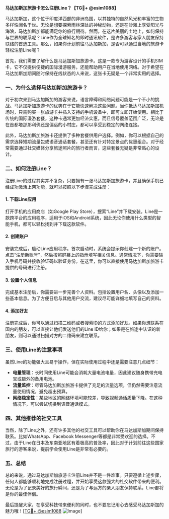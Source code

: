 **马达加斯加旅游卡怎么注册Line？【TG💪+ @esim1088】**

马达加斯加，这个位于印度洋西部的非洲岛国，以其独特的自然风光和丰富的生物多样性闻名于世。无论是想要探索雨林深处的神秘动物，还是在沙滩上享受阳光与海浪，马达加斯加都能满足你的旅行期待。然而，在这片美丽的土地上，如何保持与世界的联系呢？Line作为全球知名的即时通讯软件，是许多游客与家人朋友保持联络的首选工具。那么，如果你计划前往马达加斯加，是否可以通过当地的旅游卡轻松注册Line呢？

首先，我们需要了解什么是马达加斯加旅游卡。这是一款专为游客设计的手机SIM卡，它不仅提供便捷的国际漫游服务，还能帮助用户在当地使用网络。对于希望在马达加斯加期间随时保持在线状态的人来说，这张卡无疑是一个非常实用的选择。

### **一、为什么选择马达加斯加旅游卡？**

对于初次来到马达加斯加的游客来说，语言障碍和网络问题可能是一个不小的挑战。马达加斯加旅游卡的优势在于它能快速解决这些问题。当你抵达马达加斯加机场时，只需购买一张旅游卡并插入支持的手机设备中，即可立即开始使用。相比于传统的国际漫游套餐，这种卡通常更加经济实惠，而且信号覆盖范围广泛，无论是在首都塔那那利佛还是偏远的小村庄，都可以享受到稳定的网络连接。

此外，马达加斯加旅游卡还提供了多种套餐供用户选择。例如，你可以根据自己的需求选择短期流量包或语音通话套餐，甚至还有针对特定景点的优惠组合。对于经常需要通过社交媒体分享旅途照片的旅行者而言，这些套餐无疑是非常贴心的设计。

### **二、如何注册Line？**

注册Line的过程其实并不复杂，只要拥有一张马达加斯加旅游卡，并且确保手机已经成功激活上网功能，就可以按照以下步骤完成注册：

#### **1. 下载Line应用**
打开手机的应用商店（如Google Play Store），搜索“Line”并下载安装。Line是一款跨平台的应用程序，适用于iOS和Android系统，因此无论你使用什么类型的智能手机，都可以轻松找到并下载这款软件。

#### **2. 创建账户**
安装完成后，启动Line应用程序。首次启动时，系统会提示你创建一个新的账户。点击“注册新账号”，然后按照屏幕上的指示填写相关信息。通常情况下，你需要输入手机号码并接收验证码以验证身份。在这里，你可以直接使用马达加斯加旅游卡提供的号码进行注册。

#### **3. 设置个人信息**
完成基本注册后，你需要进一步完善个人资料。包括设置用户名、头像以及添加一些基本信息。为了方便日后与其他用户交流，建议尽可能详细地填写自己的资料。

#### **4. 添加好友**
注册完成后，你可以通过扫描二维码或者搜索ID的方式添加好友。如果你想联系在国内的朋友，可以直接让他们发送他们的Line ID给你；如果是在旅途中认识的新朋友，则可以通过扫描对方的二维码来建立联系。

### **三、使用Line的注意事项**

虽然Line的功能强大且易于操作，但在实际使用过程中还是需要注意几点细节：

- **电量管理**：长时间使用Line可能会消耗大量电池电量，因此建议随身携带充电宝或额外的备用电池。
- **流量监控**：尽管马达加斯加旅游卡提供了充足的流量选项，但仍然需要注意流量使用情况，避免超出预算。
- **网络稳定性**：某些地区的网络环境可能较差，导致视频通话质量下降。在这种情况下，可以尝试切换到语音通话模式。

### **四、其他推荐的社交工具**

当然，除了Line之外，还有许多其他的社交工具可以帮助你在马达加斯加期间保持联系。比如WhatsApp、Facebook Messenger等都是非常受欢迎的选择。不过，由于Line在日本及东南亚地区有着极高的普及率，因此对于计划前往这些国家旅行的游客来说，提前学会使用Line是非常有必要的。

### **五、总结**

总的来说，通过马达加斯加旅游卡注册Line并不是一件难事。只要遵循上述步骤，任何人都能够顺利地完成注册过程，并开始享受这款强大的社交软件带来的便利。无论是为了记录美好的旅行瞬间，还是为了与远方的亲人朋友保持联系，Line都将是你的最佳伴侣。

最后提醒大家，在享受科技带来便利的同时，也不要忘记用心去感受马达加斯加的魅力哦！[[TG💪+ @esim1088](https://t.me/s/esim1088) ![Image](https://i.postimg.cc/4NQfJmqS/Snipaste-2025-05-13-00-14-12.png)]